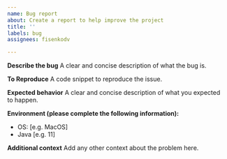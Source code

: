 ```yaml
---
name: Bug report
about: Create a report to help improve the project
title: ''
labels: bug
assignees: fisenkodv

---
```


**Describe the bug**
A clear and concise description of what the bug is.

**To Reproduce**
A code snippet to reproduce the issue.

**Expected behavior**
A clear and concise description of what you expected to happen.

**Environment (please complete the following information):**
 - OS: [e.g. MacOS]
 - Java [e.g. 11]

**Additional context**
Add any other context about the problem here.
